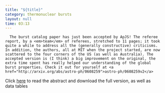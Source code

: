 ```yaml
---
title: "${title}"
category: thermonuclear bursts
layout: null
time: 03:13
---
```

<!-- converted from blosxom format post by dkg 22.1.2022 -->
<!-- created by convert.pl on Mon Jan 30 02:48:25 EST 2012 -->
<!-- converted from ../2008/06/burst-catalog-paper-accepted.html -->
<!-- Post timestamp Tuesday, June 17, 2008 11:13 AM -->
<!-- touch -t 200806171113 -->
<!-- Labels: 2008, papers, thermonuclear bursts -->
      The burst catalog paper has just been accepted by ApJS! The referee report, by a <em>team</em> of referees, stretched to 11 pages; it took quite a while to address all the (generally constructive) criticisms. In addition, the authors, all at MIT when the project started, are now scattered to the four corners of the US (as well as Australia). The accepted version is (I think) a big improvement on the original, the extra time spent has really helped our understanding of the global burst properties. Check it out for yourself at <a href="http://arxiv.org/abs/astro-ph/0608259">astro-ph/0608259v2</a>
<p>
Click 
<!-- http://users.monash.edu.au/~dgallow/2006/08/thermonuclear-bursts-observed-by-rxte.html -->
<a href="thermonuclear%20bursts/rxte-catalog.html">here</a>
to read the abstract and download the full version, as well as data tables
